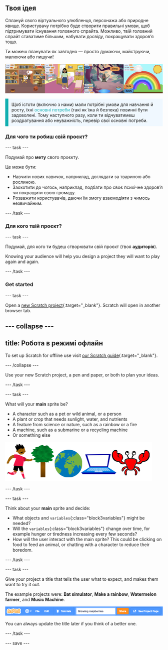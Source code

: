 ## Твоя ідея

Сплануй свого віртуального улюбленця, персонажа або природне явище. Користувачу потрібно буде створити правильні умови, щоб підтримувати існування головного спрайта. Можливо, твій головний спрайт ставатиме більшим, набувати досвіду, покращувати здоровʼя тощо.

Ти можеш планувати як завгодно — просто думаючи, майструючи, малюючи або пишучи!

![](images/step2_image.png)

<p style="border-left: solid; border-width:10px; border-color: #0faeb0; background-color: aliceblue; padding: 10px;">
Щоб істоти (включно з нами) мали потрібні умови для навчання й росту, їхні <span style="color: #0faeb0">основні потреби</span> (такі як їжа й безпека) повинні бути задоволені. Тому наступного разу, коли ти відчуватимеш роздратування або неуважність, перевір свої основні потреби.  
</p>

### Для чого ти робиш свій проєкт?

--- task ---

Подумай про **мету** свого проєкту.

Це може бути:
- Навчити нових навичок, наприклад, доглядати за твариною або рослиною.
- Заохотити до чогось, наприклад, подбати про своє психічне здоров’я чи покращити свою громаду.
- Розважити користувачів, даючи їм змогу взаємодіяти з чимось незвичайним.

--- /task ---

### Для кого твій проєкт?

--- task ---

Подумай, для кого ти будеш створювати свій проєкт (твоя **аудиторія**).

Knowing your audience will help you design a project they will want to play again and again.

--- /task ---

### Get started

--- task ---

Open a [new Scratch project](http://rpf.io/scratch-new){:target="_blank"}. Scratch will open in another browser tab.

--- collapse ---
---
title: Робота в режимі офлайн
---

To set up Scratch for offline use visit [our Scratch guide](https://learning-admin.raspberrypi.org/en/projects/getting-started-scratch/1){:target="_blank"}.

--- /collapse ---

Use your new Scratch project, a pen and paper, or both to plan your ideas.

--- /task ---

--- task ---

What will your **main** sprite be?
+ A character such as a pet or wild animal, or a person
+ A plant or crop that needs sunlight, water, and nutrients
+ A feature from science or nature, such as a rainbow or a fire
+ A machine, such as a submarine or a recycling machine
+ Or something else

![Some examples of sprites that could be used; a crab, a tree, the world, a laptop.](images/sprite-examples.png)

--- /task ---

--- task ---

Think about your **main** sprite and decide:

+ What objects and `variables`{:class="block3variables"} might be needed?
+ Will the `variables`{:class="block3variables"} change over time, for example hunger or tiredness increasing every few seconds?
+ How will the user interact with the main sprite? This could be clicking on food to feed an animal, or chatting with a character to reduce their boredom.

--- /task ---

--- task ---

Give your project a title that tells the user what to expect, and makes them want to try it out.

The example projects were: **Bat simulator**, **Make a rainbow**, **Watermelon farmer**, and **Music Machine**.

![The Scratch menu bar with project name title filled in.](images/project-name.png)

You can always update the title later if you think of a better one.

--- /task ---

--- save ---
